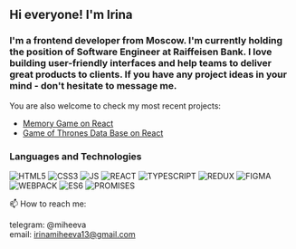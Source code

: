 ## Hi everyone! I'm Irina


### I'm a frontend developer from Moscow. I'm currently holding the position of Software Engineer at Raiffeisen Bank. I love building user-friendly interfaces and help teams to deliver great products to clients. If you have any project ideas in your mind - don't hesitate to message me. 

You are also welcome to check my most recent projects:

* [Memory Game on React](https://github.com/irinamiheeva13/MemoryGameReact)
* [Game of Thrones Data Base on React](https://github.com/irinamiheeva13/GameOfThrones_DB)



### **Languages and Technologies**
![HTML5](https://img.shields.io/badge/-HTML5-red) ![CSS3](https://img.shields.io/badge/-CSS3-blue) ![JS](https://img.shields.io/badge/-JAVASCRIPT-yellow) ![REACT](https://img.shields.io/badge/-REACT-lightgrey)  ![TYPESCRIPT](https://img.shields.io/badge/-TYPESCRIPT-pink) ![REDUX](https://img.shields.io/badge/-REDUX-blue) ![FIGMA](https://img.shields.io/badge/-FIGMA-yellowgreen) ![WEBPACK](https://img.shields.io/badge/-WEBPACK-lightgrey) ![ES6](https://img.shields.io/badge/-ES6-green) ![PROMISES](https://img.shields.io/badge/-PROMISES-red)




📫 How to reach me: 

telegram: @miheeva  
email: irinamiheeva13@gmail.com
